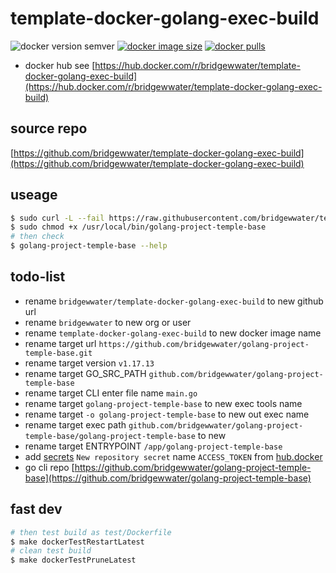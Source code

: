 # template-docker-golang-exec-build

![docker version semver](https://img.shields.io/docker/v/bridgewwater/template-docker-golang-exec-build?sort=semver)
[![docker image size](https://img.shields.io/docker/image-size/bridgewwater/template-docker-golang-exec-build)](https://hub.docker.com/r/bridgewwater/template-docker-golang-exec-build)
[![docker pulls](https://img.shields.io/docker/pulls/bridgewwater/template-docker-golang-exec-build)](https://hub.docker.com/r/bridgewwater/template-docker-golang-exec-build/tags?page=1&ordering=last_updated)

- docker hub see [https://hub.docker.com/r/bridgewwater/template-docker-golang-exec-build](https://hub.docker.com/r/bridgewwater/template-docker-golang-exec-build)

## source repo

[https://github.com/bridgewwater/template-docker-golang-exec-build](https://github.com/bridgewwater/template-docker-golang-exec-build)

## useage

```bash
$ sudo curl -L --fail https://raw.githubusercontent.com/bridgewwater/template-docker-golang-exec-build/main/run.sh -o /usr/local/bin/golang-project-temple-base
$ sudo chmod +x /usr/local/bin/golang-project-temple-base
# then check
$ golang-project-temple-base --help
```

## todo-list

- rename `bridgewwater/template-docker-golang-exec-build` to new github url
- rename `bridgewwater` to new org or user
- rename `template-docker-golang-exec-build` to new docker image name
- rename target url `https://github.com/bridgewwater/golang-project-temple-base.git`
- rename target version `v1.17.13`
- rename target GO_SRC_PATH `github.com/bridgewwater/golang-project-temple-base`
- rename target CLI enter file name `main.go`
- rename target `golang-project-temple-base` to new exec tools name
- rename target `-o golang-project-temple-base` to new out exec name
- rename target exec path `github.com/bridgewwater/golang-project-temple-base/golang-project-temple-base` to new
- rename target ENTRYPOINT `/app/golang-project-temple-base`
- add [secrets](https://github.com/bridgewwater/template-docker-golang-exec-build/settings/secrets/actions) `New repository secret` name `ACCESS_TOKEN` from [hub.docker](https://hub.docker.com/settings/security)
- go cli repo [https://github.com/bridgewwater/golang-project-temple-base](https://github.com/bridgewwater/golang-project-temple-base)

## fast dev

```bash
# then test build as test/Dockerfile
$ make dockerTestRestartLatest
# clean test build
$ make dockerTestPruneLatest
```
